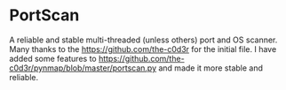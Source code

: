# PortScan
A reliable and stable multi-threaded (unless others) port and OS scanner. 
Many thanks to the https://github.com/the-c0d3r for the initial file. I have added some features to https://github.com/the-c0d3r/pynmap/blob/master/portscan.py and made it more stable and reliable.
